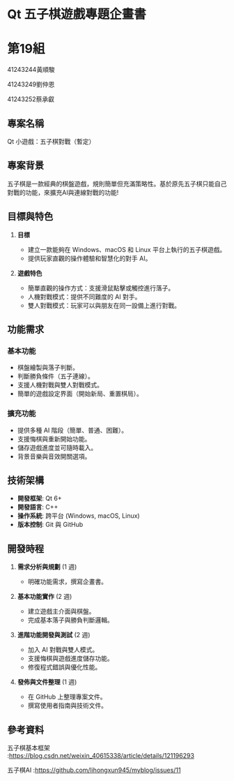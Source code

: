 # Qt 五子棋遊戲專題企畫書

# 第19組
41243244黃順駿

41243249劉仲恩

41243252蔡承叡

## 專案名稱
Qt 小遊戲：五子棋對戰（暫定）

## 專案背景
五子棋是一款經典的棋盤遊戲，規則簡單但充滿策略性。基於原先五子棋只能自己對戰的功能，來擴充AI與連線對戰的功能!

## 目標與特色
1. **目標**  
   - 建立一款能夠在 Windows、macOS 和 Linux 平台上執行的五子棋遊戲。
   - 提供玩家直觀的操作體驗和智慧化的對手 AI。

2. **遊戲特色**  
   - 簡單直觀的操作方式：支援滑鼠點擊或觸控進行落子。
   - 人機對戰模式：提供不同難度的 AI 對手。
   - 雙人對戰模式：玩家可以與朋友在同一設備上進行對戰。

## 功能需求
### 基本功能
- 棋盤繪製與落子判斷。
- 判斷勝負條件（五子連線）。
- 支援人機對戰與雙人對戰模式。
- 簡單的遊戲設定界面（開始新局、重置棋局）。

### 擴充功能
- 提供多種 AI 階段（簡單、普通、困難）。
- 支援悔棋與重新開始功能。
- 儲存遊戲進度並可隨時載入。
- 背景音樂與音效開關選項。

## 技術架構
- **開發框架**: Qt 6+
- **開發語言**: C++ 
- **操作系統**: 跨平台 (Windows, macOS, Linux)
- **版本控制**: Git 與 GitHub

## 開發時程
1. **需求分析與規劃** (1 週)  
   - 明確功能需求，撰寫企畫書。

2. **基本功能實作** (2 週)  
   - 建立遊戲主介面與棋盤。
   - 完成基本落子與勝負判斷邏輯。

3. **進階功能開發與測試** (2 週)  
   - 加入 AI 對戰與雙人模式。
   - 支援悔棋與遊戲進度儲存功能。
   - 修復程式錯誤與優化性能。

4. **發佈與文件整理** (1 週)  
   - 在 GitHub 上整理專案文件。
   - 撰寫使用者指南與技術文件。
## 參考資料
   五子棋基本框架 :https://blog.csdn.net/weixin_40615338/article/details/121196293
   
   五子棋AI :https://github.com/lihongxun945/myblog/issues/11
   
